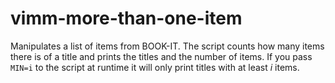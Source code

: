 # vimm-more-than-one-item

Manipulates a list of items from BOOK-IT. The script counts how many items there is of a title and prints the titles and the number of items. If you pass `MIN=i` to the script at runtime it will only print titles with at least _i_ items.
